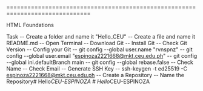 ==============================================================================

HTML Foundations

Task
-- Create a folder and name it "Hello_CEU"
-- Create a file and name it README.md
-- Open Terminal
-- Download Git
-- Install Git
-- Check Git Version
-- Config your Git
-- git config --global user.name "rvnspnz"
-- git config --global user.email "espinoza2221668@mkt.ceu.edu.ph"
-- git config --global ini.defaultBranch main
-- git config --global rebase.false
-- Check Name
-- Check Email
-- Generate SSH Key
-- ssh-keygen -t ed25519 -C espinoza2221668@mkt.ceu.edu.ph
-- Create a Repository
-- Name the Repository#   H e l l o _ C E U - E S P I N O Z A  
 #   H e l l o _ C E U - E S P I N O Z A  
 